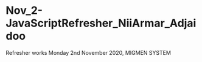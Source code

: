 # Nov_2-JavaScriptRefresher_NiiArmar_Adjaidoo
Refresher works
Monday 2nd November 2020, 
MIGMEN SYSTEM
